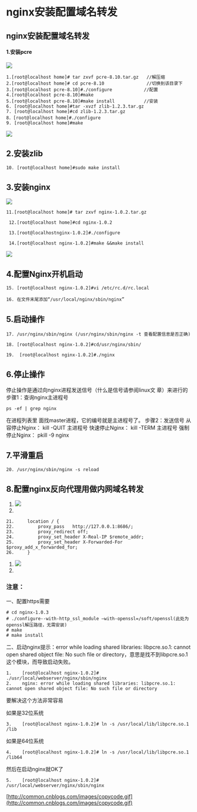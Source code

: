 # nginx安装配置域名转发

## nginx安装配置域名转发

#### 1.安装pcre

![](https://github.com/yangbao93/docs/tree/d23f2b2cbc4eb06e62d38114d6a7f5410080c7b5/技术知识/Java/nginx安装配置域名转发/copycode.gif)

```text
1.[root@localhost home]# tar zxvf pcre-8.10.tar.gz   //解压缩  
2.[root@localhost home]# cd pcre-8.10                //切换到该目录下  
3.[root@localhost pcre-8.10]#./configure            //配置  
4.[root@localhost pcre-8.10]#make    
5.[root@localhost pcre-8.10]#make install           //安装  
6. [root@localhost home]#tar -xvzf zlib-1.2.3.tar.gz
7. [root@localhost home]#cd zlib-1.2.3.tar.gz
8．[root@localhost home]#./configure
9. [root@localhost home]#make
```

![](https://github.com/yangbao93/docs/tree/d23f2b2cbc4eb06e62d38114d6a7f5410080c7b5/技术知识/Java/nginx安装配置域名转发/copycode.gif)

## 2.安装zlib

```text
10. [root@localhost home]#sudo make install
```

## 3.安装nginx

![](https://github.com/yangbao93/docs/tree/d23f2b2cbc4eb06e62d38114d6a7f5410080c7b5/技术知识/Java/nginx安装配置域名转发/copycode.gif)

```text
11.[root@localhost home]# tar zxvf nginx-1.0.2.tar.gz    

 12.[root@localhost home]#cd nginx-1.0.2    

 13.[root@localhostnginx-1.0.2]#./configure

 14.[root@localhost nginx-1.0.2]#make &&make install
```

![](https://github.com/yangbao93/docs/tree/d23f2b2cbc4eb06e62d38114d6a7f5410080c7b5/技术知识/Java/nginx安装配置域名转发/copycode.gif)

## 4.配置Nginx开机启动

```text
15. [root@localhost nginx-1.0.2]#vi /etc/rc.d/rc.local

16. 在文件末尾添加“/usr/local/nginx/sbin/nginx”
```

## 5.启动操作

```text
17. /usr/nginx/sbin/nginx (/usr/nginx/sbin/nginx -t 查看配置信息是否正确) 

18. [root@localhost nginx-1.0.2]#cd/usr/nginx/sbin/

19.  [root@localhost nginx-1.0.2]#./nginx
```

## 6.停止操作

停止操作是通过向nginx进程发送信号（什么是信号请参阅linux文 章）来进行的 步骤1：查询nginx主进程号

```text
ps -ef | grep nginx
```

在进程列表里 面找master进程，它的编号就是主进程号了。 步骤2：发送信号 从容停止Nginx： kill -QUIT 主进程号 快速停止Nginx： kill -TERM 主进程号 强制停止Nginx： pkill -9 nginx

## 7.平滑重启

```text
20. /usr/nginx/sbin/nginx -s reload
```

## 8.配置nginx反向代理用做内网域名转发

1. ![](https://github.com/yangbao93/docs/tree/d23f2b2cbc4eb06e62d38114d6a7f5410080c7b5/技术知识/Java/nginx安装配置域名转发/copycode.gif)
2. 
```text
21.     location / {
22.         proxy_pass   http://127.0.0.1:8686/;
23.         proxy_redirect off;
24.         proxy_set_header X-Real-IP $remote_addr;
25.         proxy_set_header X-Forwarded-For $proxy_add_x_forwarded_for;
26.     }
```

1. ![](https://github.com/yangbao93/docs/tree/d23f2b2cbc4eb06e62d38114d6a7f5410080c7b5/技术知识/Java/nginx安装配置域名转发/copycode.gif)
2. 
### 注意：

一、配置https需要

```text
# cd nginx-1.0.3
# ./configure--with-http_ssl_module –with-openssl=/soft/openssl(此处为openssl解压路径，无需安装)
# make
# make install
```

二、启动nginx提示：error while loading shared libraries: libpcre.so.1: cannot open shared object file: No such file or directory，意思是找不到libpcre.so.1这个模块，而导致启动失败。

```text
1.    [root@localhost nginx-1.0.2]# ./usr/local/webserver/nginx/sbin/nginx
2.    nginx: error while loading shared libraries: libpcre.so.1: cannot open shared object file: No such file or directory
```

要解决这个方法非常容易

如果是32位系统

```text
3.    [root@localhost nginx-1.0.2]# ln -s /usr/local/lib/libpcre.so.1 /lib
```

如果是64位系统

```text
4.    [root@localhost nginx-1.0.2]# ln -s /usr/local/lib/libpcre.so.1 /lib64
```

然后在启动nginx就OK了

```text
5.    [root@localhost nginx-1.0.2]# /usr/local/webserver/nginx/sbin/nginx
```

[http://common.cnblogs.com/images/copycode.gif](http://common.cnblogs.com/images/copycode.gif)

